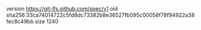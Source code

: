 version https://git-lfs.github.com/spec/v1
oid sha256:33ca74014722c5fd8dc73382b8e36527fb095c00058f78f94922a38fec8c49bb
size 1240
